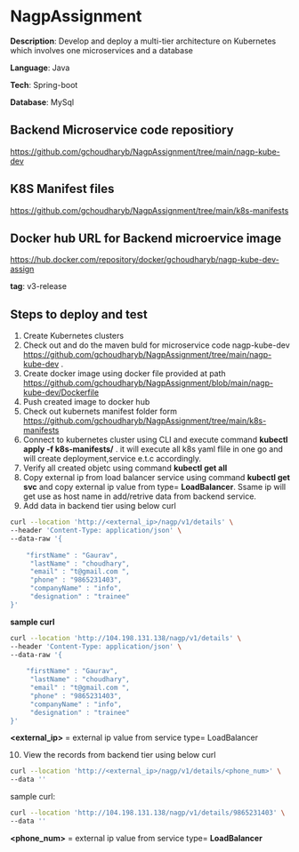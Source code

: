 # NagpAssignment
**Description**: Develop and deploy a multi-tier architecture on Kubernetes which involves one
microservices and a database

**Language**: Java

**Tech**: Spring-boot

**Database**: MySql

## Backend Microservice code repositiory

https://github.com/gchoudharyb/NagpAssignment/tree/main/nagp-kube-dev


## K8S Manifest files

https://github.com/gchoudharyb/NagpAssignment/tree/main/k8s-manifests

## Docker hub URL for Backend microervice image


https://hub.docker.com/repository/docker/gchoudharyb/nagp-kube-dev-assign

**tag**: v3-release

## Steps to deploy and test

1. Create Kubernetes clusters
2. Check out and do the maven buld for microservice code nagp-kube-dev https://github.com/gchoudharyb/NagpAssignment/tree/main/nagp-kube-dev .
3. Create docker image using docker file provided at path https://github.com/gchoudharyb/NagpAssignment/blob/main/nagp-kube-dev/Dockerfile
4. Push created image to docker hub
5. Check out kubernets manifest folder form https://github.com/gchoudharyb/NagpAssignment/tree/main/k8s-manifests
6. Connect to kubernetes cluster using CLI and execute command **kubectl apply -f k8s-manifests/** . it will execute all k8s yaml flile in one go and will create deployment,service e.t.c accordingly.
7. Verify all created objetc using command **kubectl get all**
8. Copy external ip from load balancer service using command **kubectl get svc** and copy external ip value from type= **LoadBalancer**. Ssame ip will get use as host name in add/retrive data from backend service.
9. Add data in backend tier using below curl

```bash
curl --location 'http://<external_ip>/nagp/v1/details' \
--header 'Content-Type: application/json' \
--data-raw '{
    
	"firstName" : "Gaurav",
	 "lastName" : "choudhary",
	 "email" : "t@gmail.com ",
	 "phone" : "9865231403",
	 "companyName" : "info",
	 "designation" : "trainee"
}'
```
**sample curl**
```bash
curl --location 'http://104.198.131.138/nagp/v1/details' \
--header 'Content-Type: application/json' \
--data-raw '{
    
	"firstName" : "Gaurav",
	 "lastName" : "choudhary",
	 "email" : "t@gmail.com ",
	 "phone" : "9865231403",
	 "companyName" : "info",
	 "designation" : "trainee"
}'
```
**<external_ip>** = external ip value from service type= LoadBalancer


10. View the records from backend tier using below curl
```bash
curl --location 'http://<external_ip>/nagp/v1/details/<phone_num>' \
--data ''
```
sample curl:

```bash
curl --location 'http://104.198.131.138/nagp/v1/details/9865231403' \
--data ''
```
**<phone_num>** = external ip value from service type= **LoadBalancer**

